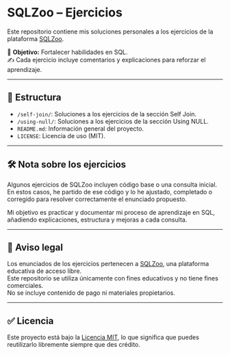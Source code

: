 # SQLZoo – Ejercicios

Este repositorio contiene mis soluciones personales a los ejercicios de la plataforma [SQLZoo](https://sqlzoo.net/wiki/Self_join).

🧠 **Objetivo:** Fortalecer habilidades en SQL.  
✍️ Cada ejercicio incluye comentarios y explicaciones para reforzar el aprendizaje.

---

## 📌 Estructura

- `/self-join/`: Soluciones a los ejercicios de la sección Self Join.
- `/using-null/`: Soluciones a los ejercicios de la sección Using NULL.
- `README.md`: Información general del proyecto.
- `LICENSE`: Licencia de uso (MIT).

---

## 🛠️ Nota sobre los ejercicios

Algunos ejercicios de SQLZoo incluyen código base o una consulta inicial. En estos casos, he partido de ese código y lo he ajustado, completado o corregido para resolver correctamente el enunciado propuesto.

Mi objetivo es practicar y documentar mi proceso de aprendizaje en SQL, añadiendo explicaciones, estructura y mejoras a cada consulta.

---
## 🚨 Aviso legal

Los enunciados de los ejercicios pertenecen a [SQLZoo](https://sqlzoo.net), una plataforma educativa de acceso libre.  
Este repositorio se utiliza únicamente con fines educativos y no tiene fines comerciales.  
No se incluye contenido de pago ni materiales propietarios.

---

## ✅ Licencia

Este proyecto está bajo la [Licencia MIT](LICENSE), lo que significa que puedes reutilizarlo libremente siempre que des crédito.
